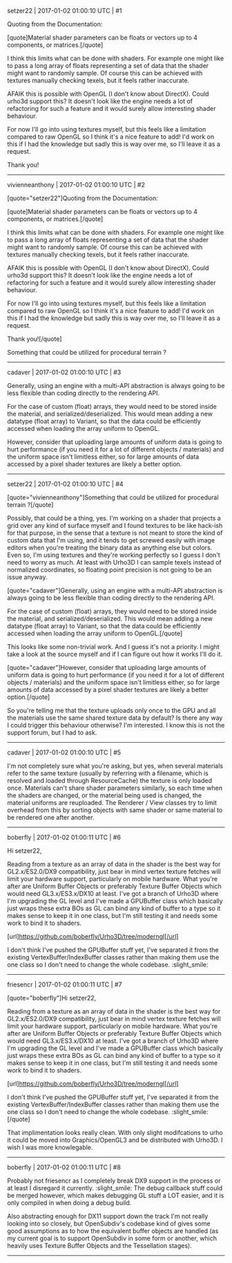 setzer22 | 2017-01-02 01:00:10 UTC | #1

Quoting from the Documentation:

[quote]Material shader parameters can be floats or vectors up to 4 components, or matrices.[/quote]

I think this limits what can be done with shaders. For example one might like to pass a long array of floats representing a set of data that the shader might want to randomly sample. Of course this can be achieved with textures manually checking texels, but it feels rather inaccurate.

AFAIK this is possible with OpenGL (I don't know about DirectX). Could urho3d support this? It doesn't look like the engine needs a lot of refactoring for such a feature and it would surely allow interesting shader behaviour.

For now I'll go into using textures myself, but this feels like a limitation compared to raw OpenGL so I think it's a nice feature to add! I'd work on this if I had the knowledge but sadly this is way over me, so I'll leave it as a request.

Thank you!

-------------------------

vivienneanthony | 2017-01-02 01:00:10 UTC | #2

[quote="setzer22"]Quoting from the Documentation:

[quote]Material shader parameters can be floats or vectors up to 4 components, or matrices.[/quote]

I think this limits what can be done with shaders. For example one might like to pass a long array of floats representing a set of data that the shader might want to randomly sample. Of course this can be achieved with textures manually checking texels, but it feels rather inaccurate.

AFAIK this is possible with OpenGL (I don't know about DirectX). Could urho3d support this? It doesn't look like the engine needs a lot of refactoring for such a feature and it would surely allow interesting shader behaviour.

For now I'll go into using textures myself, but this feels like a limitation compared to raw OpenGL so I think it's a nice feature to add! I'd work on this if I had the knowledge but sadly this is way over me, so I'll leave it as a request.

Thank you![/quote]

Something that could be utilized for procedural terrain ?

-------------------------

cadaver | 2017-01-02 01:00:10 UTC | #3

Generally, using an engine with a multi-API abstraction is always going to be less flexible than coding directly to the rendering API.

For the case of custom (float) arrays, they would need to be stored inside the material, and serialized/deserialized. This would mean adding a new datatype (float array) to Variant, so that the data could be efficiently accessed when loading the array uniform to OpenGL.

However, consider that uploading large amounts of uniform data is going to hurt performance (if you need it for a lot of different objects / materials) and the uniform space isn't limitless either, so for large amounts of data accessed by a pixel shader textures are likely a better option.

-------------------------

setzer22 | 2017-01-02 01:00:10 UTC | #4

[quote="vivienneanthony"]Something that could be utilized for procedural terrain ?[/quote]

Possibly, that could be a thing, yes. I'm working on a shader that projects a grid over any kind of surface myself and I found textures to be like hack-ish for that purpose, in the sense that a texture is not meant to store the kind of custom data that I'm using, and it tends to get screwed easily with image editors when you're treating the binary data as anything else but colors. Even so, I'm using textures and they're working perfectly so I guess I don't need to worry as much. At least with Urho3D I can sample texels instead of normalized coordinates, so floating point precision is not going to be an issue anyway.

[quote="cadaver"]Generally, using an engine with a multi-API abstraction is always going to be less flexible than coding directly to the rendering API.

For the case of custom (float) arrays, they would need to be stored inside the material, and serialized/deserialized. This would mean adding a new datatype (float array) to Variant, so that the data could be efficiently accessed when loading the array uniform to OpenGL.[/quote]

This looks like some non-trivial work. And I guess it's not a priority. I might take a look at the source myself and if I can figure out how it works I'll do it.

[quote="cadaver"]However, consider that uploading large amounts of uniform data is going to hurt performance (if you need it for a lot of different objects / materials) and the uniform space isn't limitless either, so for large amounts of data accessed by a pixel shader textures are likely a better option.[/quote]

So you're telling me that the texture uploads only once to the GPU and all the materials use the same shared texture data by default? Is there any way I could trigger this behaviour otherwise? I'm interested. I know this is not the support forum, but I had to ask.

-------------------------

cadaver | 2017-01-02 01:00:10 UTC | #5

I'm not completely sure what you're asking, but yes, when several materials refer to the same texture (usually by referring with a filename, which is resolved and loaded through ResourceCache) the texture is only loaded once. Materials can't share shader parameters similarly, so each time when the shaders are changed, or the material being used is changed, the material uniforms are reuploaded. The Renderer / View classes try to limit overhead from this by sorting objects with same shader or same material to be rendered one after another.

-------------------------

boberfly | 2017-01-02 01:00:11 UTC | #6

Hi setzer22,

Reading from a texture as an array of data in the shader is the best way for GL2.x/ES2.0/DX9 compatibility, just bear in mind vertex texture fetches will limit your hardware support, particularly on mobile hardware. What you're after are Uniform Buffer Objects or preferably Texture Buffer Objects which would need GL3.x/ES3.x/DX10 at least. I've got a branch of Urho3D where I'm upgrading the GL level and I've made a GPUBuffer class which basically just wraps these extra BOs as GL can bind any kind of buffer to a type so it makes sense to keep it in one class, but I'm still testing it and needs some work to bind it to shaders.

[url]https://github.com/boberfly/Urho3D/tree/moderngl[/url]

I don't think I've pushed the GPUBuffer stuff yet, I've separated it from the existing VertexBuffer/IndexBuffer classes rather than making them use the one class so I don't need to change the whole codebase. :slight_smile:

-------------------------

friesencr | 2017-01-02 01:00:11 UTC | #7

[quote="boberfly"]Hi setzer22,

Reading from a texture as an array of data in the shader is the best way for GL2.x/ES2.0/DX9 compatibility, just bear in mind vertex texture fetches will limit your hardware support, particularly on mobile hardware. What you're after are Uniform Buffer Objects or preferably Texture Buffer Objects which would need GL3.x/ES3.x/DX10 at least. I've got a branch of Urho3D where I'm upgrading the GL level and I've made a GPUBuffer class which basically just wraps these extra BOs as GL can bind any kind of buffer to a type so it makes sense to keep it in one class, but I'm still testing it and needs some work to bind it to shaders.

[url]https://github.com/boberfly/Urho3D/tree/moderngl[/url]

I don't think I've pushed the GPUBuffer stuff yet, I've separated it from the existing VertexBuffer/IndexBuffer classes rather than making them use the one class so I don't need to change the whole codebase. :slight_smile:[/quote]

That implimentation looks really clean.  With only slight modifcations to urho it could be moved into Graphics/OpenGL3 and be distributed with Urho3D.  I wish I was more knowlegable.

-------------------------

boberfly | 2017-01-02 01:00:11 UTC | #8

Probably not friesencr as I completely break DX9 support in the process or at least I disregard it currently. :slight_smile: The debug callback stuff could be merged however, which makes debugging GL stuff a LOT easier, and it is only compiled in when doing a debug build.

Also abstracting enough for DX11 support down the track I'm not really looking into so closely, but OpenSubdiv's codebase kind of gives some good assumptions as to how the equivalent buffer objects are handled (as my current goal is to support OpenSubdiv in some form or another, which heavily uses Texture Buffer Objects and the Tessellation stages).

-------------------------

